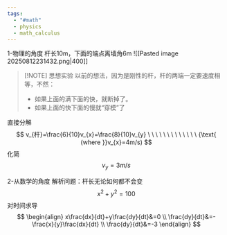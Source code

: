 ```yaml
---
tags:
  - "#math"
  - physics
  - math_calculus
---
```

1-物理的角度
杆长10m，下面的端点离墙角6m
![[Pasted image 20250812231432.png|400]]

> [!NOTE] 思想实验
> 以前的想法，因为是刚性的杆，杆的两端一定要速度相等，不然：
> - 如果上面的满下面的快，就断掉了。
> - 如果上面的快下面的慢就“穿模”了

直接分解
$$
v_{杆}=\frac{6}{10}v_{x}=\frac{8}{10}v_{y} \ \ \ \ \ \ \ \ \ \ \ \ \ {\text{     (where }}v_{x}=4m/s)
$$
化简
$$
v_{y}=3m/s
$$

2-从数学的角度
解析问题：杆长无论如何都不会变
$$
x^{2}+y^{2}=100
$$
对时间求导
$$
\begin{align}
x\frac{dx}{dt}+y\frac{dy}{dt}&=0 \\
\frac{dy}{dt}&=-\frac{x}{y}\frac{dx}{dt} \\
\frac{dy}{dt}&=-3
\end{align}
$$